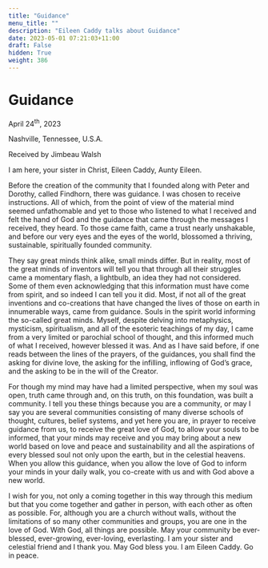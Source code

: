 ```yaml
---
title: "Guidance"
menu_title: ""
description: "Eileen Caddy talks about Guidance"
date: 2023-05-01 07:21:03+11:00
draft: False
hidden: True
weight: 386
---
```

# Guidance

April 24<sup>th</sup>, 2023

Nashville, Tennessee, U.S.A.

Received by Jimbeau Walsh  


I am here, your sister in Christ, Eileen Caddy, Aunty Eileen. 
  
Before the creation of the community that I founded along with Peter and Dorothy, called Findhorn, there was guidance. I was chosen to receive instructions. All of which, from the point of view of the material mind seemed unfathomable and yet to those who listened to what I received and felt the hand of God and the guidance that came through the messages I received, they heard. To those came faith, came a trust nearly unshakable, and before our very eyes and the eyes of the world, blossomed a thriving, sustainable, spiritually founded community. 
   
They say great minds think alike, small minds differ. But in reality, most of the great minds of inventors will tell you that through all their struggles came a momentary flash, a lightbulb, an idea they had not considered. Some of them even acknowledging that this information must have come from spirit, and so indeed I can tell you it did. Most, if not all of the great inventions and co-creations that have changed the lives of those on earth in innumerable ways, came from guidance. Souls in the spirit world informing the so-called great minds. Myself, despite delving into metaphysics, mysticism, spiritualism, and all of the esoteric teachings of my day, I came from a very limited or parochial school of thought, and this informed much of what I received, however blessed it was. And as I have said before, if one reads between the lines of the prayers, of the guidances, you shall find the asking for divine love, the asking for the infilling, inflowing of God’s grace, and the asking to be in the will of the Creator. 

For though my mind may have had a limited perspective, when my soul was open, truth came through and, on this truth, on this foundation, was built a community. I tell you these things because you are a community, or may I say you are several communities consisting of many diverse schools of thought, cultures, belief systems, and yet here you are, in prayer to receive guidance from us, to receive the great love of God, to allow your souls to be informed, that your minds may receive and you may bring about a new world based on love and peace and sustainability and all the aspirations of every blessed soul not only upon the earth, but in the celestial heavens. When you allow this guidance, when you allow the love of God to inform your minds in your daily walk, you co-create with us and with God above a new world. 
  
I wish for you, not only a coming together in this way through this medium but that you come together and gather in person, with each other as often as possible. For, although you are a church without walls, without the limitations of so many other communities and groups, you are one in the love of God. With God, all things are possible. May your community be ever-blessed, ever-growing, ever-loving, everlasting. I am your sister and celestial friend and I thank you. May God bless you. I am Eileen Caddy. Go in peace.